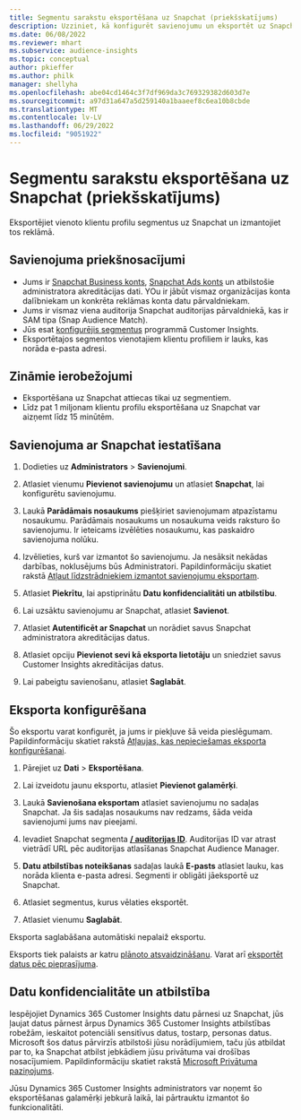 ```yaml
---
title: Segmentu sarakstu eksportēšana uz Snapchat (priekšskatījums)
description: Uzziniet, kā konfigurēt savienojumu un eksportēt uz Snapchat.
ms.date: 06/08/2022
ms.reviewer: mhart
ms.subservice: audience-insights
ms.topic: conceptual
author: pkieffer
ms.author: philk
manager: shellyha
ms.openlocfilehash: abe04cd1464c3f7df969da3c769329382d603d7e
ms.sourcegitcommit: a97d31a647a5d259140a1baaeef8c6ea10b8cbde
ms.translationtype: MT
ms.contentlocale: lv-LV
ms.lasthandoff: 06/29/2022
ms.locfileid: "9051922"
---
```

# <a name="export-segments-to-snapchat-preview"></a>Segmentu sarakstu eksportēšana uz Snapchat (priekšskatījums)

Eksportējiet vienoto klientu profilu segmentus uz Snapchat un izmantojiet tos reklāmā. 

## <a name="prerequisites-for-a-connection"></a>Savienojuma priekšnosacījumi

-   Jums ir [Snapchat Business konts](https://business.snapchat.com/), [Snapchat Ads konts](https://ads.snapchat.com/) un atbilstošie administratora akreditācijas dati. YOu ir jābūt vismaz organizācijas konta dalībniekam un konkrēta reklāmas konta datu pārvaldniekam. 
-   Jums ir vismaz viena auditorija Snapchat auditorijas pārvaldniekā, kas ir SAM tipa (Snap Audience Match). 
-   Jūs esat [konfigurējis segmentus](segments.md) programmā Customer Insights.
-   Eksportētajos segmentos vienotajiem klientu profiliem ir lauks, kas norāda e-pasta adresi.

## <a name="known-limitations"></a>Zināmie ierobežojumi

- Eksportēšana uz Snapchat attiecas tikai uz segmentiem.
- Līdz pat 1 miljonam klientu profilu eksportēšana uz Snapchat var aizņemt līdz 15 minūtēm. 

## <a name="set-up-connection-to-snapchat"></a>Savienojuma ar Snapchat iestatīšana

1. Dodieties uz **Administrators** > **Savienojumi**.

1. Atlasiet vienumu **Pievienot savienojumu** un atlasiet **Snapchat**, lai konfigurētu savienojumu.

1. Laukā **Parādāmais nosaukums** piešķiriet savienojumam atpazīstamu nosaukumu. Parādāmais nosaukums un nosaukuma veids raksturo šo savienojumu. Ir ieteicams izvēlēties nosaukumu, kas paskaidro savienojuma nolūku.

1. Izvēlieties, kurš var izmantot šo savienojumu. Ja nesāksit nekādas darbības, noklusējums būs Administratori. Papildinformāciju skatiet rakstā [Atļaut līdzstrādniekiem izmantot savienojumu eksportam](connections.md#allow-contributors-to-use-a-connection-for-exports).

1. Atlasiet **Piekrītu**, lai apstiprinātu **Datu konfidencialitāti un atbilstību**.

1. Lai uzsāktu savienojumu ar Snapchat, atlasiet **Savienot**.

1. Atlasiet **Autentificēt ar Snapchat** un norādiet savus Snapchat administratora akreditācijas datus. 

1. Atlasiet opciju **Pievienot sevi kā eksporta lietotāju** un sniedziet savus Customer Insights akreditācijas datus.

1. Lai pabeigtu savienošanu, atlasiet **Saglabāt**.

## <a name="configure-an-export"></a>Eksporta konfigurēšana

Šo eksportu varat konfigurēt, ja jums ir piekļuve šā veida pieslēgumam. Papildinformāciju skatiet rakstā [Atļaujas, kas nepieciešamas eksporta konfigurēšanai](export-destinations.md#set-up-a-new-export).

1. Pārejiet uz **Dati** > **Eksportēšana**.

1. Lai izveidotu jaunu eksportu, atlasiet **Pievienot galamērķi**.

1. Laukā **Savienošana eksportam** atlasiet savienojumu no sadaļas Snapchat. Ja šis sadaļas nosaukums nav redzams, šāda veida savienojumi jums nav pieejami.

1. Ievadiet Snapchat segmenta [**/ auditorijas ID**](https://businesshelp.snapchat.com/s/article/custom-audiences). Auditorijas ID var atrast vietrādī URL pēc auditorijas atlasīšanas Snapchat Audience Manager. 

1. **Datu atbilstības noteikšanas** sadaļas laukā **E-pasts** atlasiet lauku, kas norāda klienta e-pasta adresi. Segmenti ir obligāti jāeksportē uz Snapchat.

1. Atlasiet segmentus, kurus vēlaties eksportēt. 

1. Atlasiet vienumu **Saglabāt**.

Eksporta saglabāšana automātiski nepalaiž eksportu.

Eksports tiek palaists ar katru [plānoto atsvaidzināšanu](system.md#schedule-tab). Varat arī [eksportēt datus pēc pieprasījuma](export-destinations.md#run-exports-on-demand). 


## <a name="data-privacy-and-compliance"></a>Datu konfidencialitāte un atbilstība

Iespējojiet Dynamics 365 Customer Insights datu pārnesi uz Snapchat, jūs ļaujat datus pārnest ārpus Dynamics 365 Customer Insights atbilstības robežām, ieskaitot potenciāli sensitīvus datus, tostarp, personas datus. Microsoft šos datus pārvirzīs atbilstoši jūsu norādījumiem, taču jūs atbildat par to, ka Snapchat atbilst jebkādiem jūsu privātuma vai drošības nosacījumiem. Papildinformāciju skatiet rakstā [Microsoft Privātuma paziņojums](https://go.microsoft.com/fwlink/?linkid=396732).

Jūsu Dynamics 365 Customer Insights administrators var noņemt šo eksportēšanas galamērķi jebkurā laikā, lai pārtrauktu izmantot šo funkcionalitāti.
